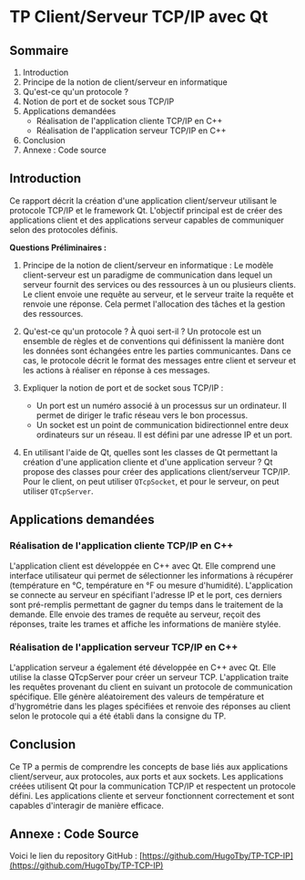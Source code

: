 # TP Client/Serveur TCP/IP avec Qt

## Sommaire
1. Introduction
2. Principe de la notion de client/serveur en informatique
3. Qu'est-ce qu'un protocole ?
4. Notion de port et de socket sous TCP/IP
5. Applications demandées
   - Réalisation de l'application cliente TCP/IP en C++
   - Réalisation de l'application serveur TCP/IP en C++
6. Conclusion
7. Annexe : Code source

## Introduction
Ce rapport décrit la création d'une application client/serveur utilisant le protocole TCP/IP et le framework Qt. L'objectif principal est de créer des applications client et des applications serveur capables de communiquer selon des protocoles définis.

**Questions Préliminaires :**

1. Principe de la notion de client/serveur en informatique : Le modèle client-serveur est un paradigme de communication dans lequel un serveur fournit des services ou des ressources à un ou plusieurs clients. Le client envoie une requête au serveur, et le serveur traite la requête et renvoie une réponse. Cela permet l'allocation des tâches et la gestion des ressources.

2. Qu'est-ce qu'un protocole ? À quoi sert-il ? Un protocole est un ensemble de règles et de conventions qui définissent la manière dont les données sont échangées entre les parties communicantes. Dans ce cas, le protocole décrit le format des messages entre client et serveur et les actions à réaliser en réponse à ces messages.

3. Expliquer la notion de port et de socket sous TCP/IP :
   - Un port est un numéro associé à un processus sur un ordinateur. Il permet de diriger le trafic réseau vers le bon processus.
   - Un socket est un point de communication bidirectionnel entre deux ordinateurs sur un réseau. Il est défini par une adresse IP et un port.

4. En utilisant l'aide de Qt, quelles sont les classes de Qt permettant la création d'une application cliente et d'une application serveur ? Qt propose des classes pour créer des applications client/serveur TCP/IP. Pour le client, on peut utiliser `QTcpSocket`, et pour le serveur, on peut utiliser `QTcpServer`.

## Applications demandées

### Réalisation de l'application cliente TCP/IP en C++
L'application client est développée en C++ avec Qt. Elle comprend une interface utilisateur qui permet de sélectionner les informations à récupérer (température en °C, température en °F ou mesure d'humidité). L'application se connecte au serveur en spécifiant l'adresse IP et le port, ces derniers sont pré-remplis permettant de gagner du temps dans le traitement de la demande. Elle envoie des trames de requête au serveur, reçoit des réponses, traite les trames et affiche les informations de manière stylée.

### Réalisation de l'application serveur TCP/IP en C++
L'application serveur a également été développée en C++ avec Qt. Elle utilise la classe QTcpServer pour créer un serveur TCP. L'application traite les requêtes provenant du client en suivant un protocole de communication spécifique. Elle génère aléatoirement des valeurs de température et d'hygrométrie dans les plages spécifiées et renvoie des réponses au client selon le protocole qui a été établi dans la consigne du TP.

## Conclusion
Ce TP a permis de comprendre les concepts de base liés aux applications client/serveur, aux protocoles, aux ports et aux sockets. Les applications créées utilisent Qt pour la communication TCP/IP et respectent un protocole défini. Les applications cliente et serveur fonctionnent correctement et sont capables d'interagir de manière efficace.

## Annexe : Code Source
Voici le lien du repository GitHub : [https://github.com/HugoTby/TP-TCP-IP](https://github.com/HugoTby/TP-TCP-IP)
